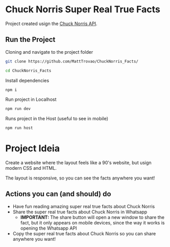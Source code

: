 # Chuck Norris Super Real True Facts

Project created usign the [Chuck Norris API](https://api.chucknorris.io/).

## Run the Project

Cloning and navigate to the project folder
```sh
git clone https://github.com/MattTrovao/ChuckNorris_Facts/

cd ChuckNorris_Facts
```

Install dependencies
```sh
npm i
```

Run project in Localhost
```sh
npm run dev
```

Runs project in the Host (useful to see in mobile)
```sh
npm run host 
```


# Project Ideia

Create a website where the layout feels like a 90's website, but usign modern CSS and HTML. 

The layout is responsive, so you can see the facts anywhere you want!

## Actions you can (and should) do

- Have fun reading amazing super real true facts about Chuck Norris
- Share the super real true facts about Chuck Norris in Whatsapp
  - **IMPORTANT:** The share button will open a new window to share the fact, but it only appears on mobile devices, since the way it works is opening the Whatsapp API
- Copy the super real true facts about Chuck Norris so you can share anywhere you want!
